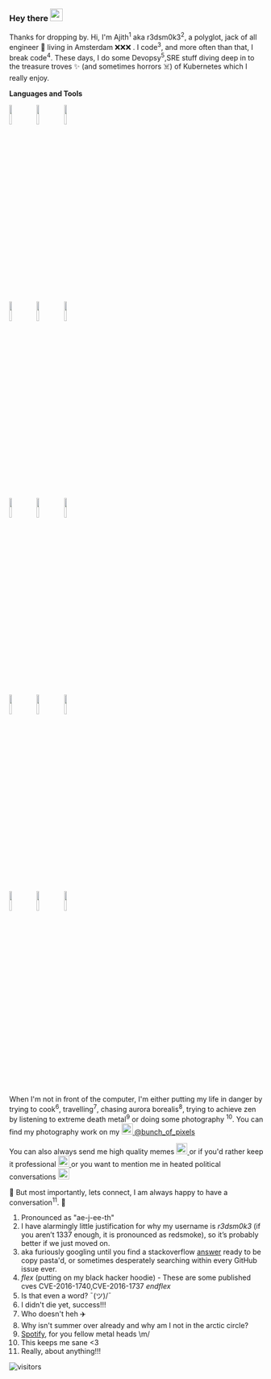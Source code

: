 ### Hey there <img src="https://media.giphy.com/media/hvRJCLFzcasrR4ia7z/giphy.gif" width="25px">





Thanks for dropping by. Hi, I'm Ajith<sup>1</sup> aka r3dsm0k3<sup>2</sup>, a polyglot, jack of all engineer 🚀 living in Amsterdam ❌❌❌ . I code<sup>3</sup>, and more often than that, I break code<sup>4</sup>. These days, I do some Devopsy<sup>5</sup>,SRE stuff diving deep in to the treasure troves ✨ (and sometimes horrors ☠️) of Kubernetes which I really enjoy. 

**Languages and Tools**

<p>

  <code><img width="10%" src="https://www.vectorlogo.zone/logos/golang/golang-horizontal.svg"></code>
  <code><img width="10%" src="https://www.vectorlogo.zone/logos/typescriptlang/typescriptlang-official.svg"></code>
  <code><img width="10%" src="https://www.vectorlogo.zone/logos/python/python-official.svg"></code>
    <br />
  <code><img width="10%" src="https://www.vectorlogo.zone/logos/nodejs/nodejs-horizontal.svg"></code>
  <code><img width="10%" src="https://www.vectorlogo.zone/logos/swift/swift-official.svg"></code>
  <code><img width="10%" src="https://www.vectorlogo.zone/logos/gnu_bash/gnu_bash-ar21.svg"></code>
  <br />
  <code><img width="10%" src="https://www.vectorlogo.zone/logos/kubernetes/kubernetes-ar21.svg"></code>
  <code><img width="10%" src="https://www.vectorlogo.zone/logos/docker/docker-ar21.svg"></code>
  <code><img width="10%" src="https://www.vectorlogo.zone/logos/containerdio/containerdio-ar21.svg"></code>
  <br />
  <code><img width="10%" src="https://www.vectorlogo.zone/logos/terraformio/terraformio-ar21.svg"></code>
  <code><img width="10%" src="https://www.vectorlogo.zone/logos/ansible/ansible-ar21.svg"></code>
  <code><img width="10%" src="https://www.vectorlogo.zone/logos/chefio/chefio-ar21.svg"></code>
 <br/>
 <code><img width="10%" src="https://www.vectorlogo.zone/logos/amazon_aws/amazon_aws-ar21.svg"></code>
 <code><img width="10%" src="https://www.vectorlogo.zone/logos/google_cloud/google_cloud-ar21.svg"></code>
 <code><img width="10%" src="https://www.vectorlogo.zone/logos/microsoft_azure/microsoft_azure-ar21.svg"></code>
 
</p>


When I'm not in front of the computer, I'm either putting my life in danger by trying to cook<sup>6</sup>, travelling<sup>7</sup>, chasing aurora borealis<sup>8</sup>, trying to achieve zen by listening to extreme death metal<sup>9</sup> or doing some photography <sup>10</sup>. You can find my photography work on my <a href="https://www.instagram.com/bunch_of_pixels">
  <img  alt="Ajith's Instagram" width="22px" src="https://cdn.jsdelivr.net/npm/simple-icons@v3/icons/instagram.svg" />
</a> [@bunch_of_pixels](https://www.instagram.com/bunch_of_pixels)  



You can also always send me high quality memes <a href="https://t.me/r3dsm0k3">
  <img  alt="r3dsm0k3's Telegram" width="22px" src="https://cdn.jsdelivr.net/npm/simple-icons@v3/icons/telegram.svg" />
</a>
or if you'd rather keep it professional <a href="https://www.linkedin.com/in/ajith-chandran/">
  <img  alt="Ajith's linkdein" width="22px" src="https://cdn.jsdelivr.net/npm/simple-icons@v3/icons/linkedin.svg" />
</a> or you want to mention me in heated political conversations <a href="https://twitter.com/r3dsm0k3">
  <img  alt="Ajith's Twitter | Twitter" width="22px" src="https://cdn.jsdelivr.net/npm/simple-icons@v3/icons/twitter.svg" />
</a>
<br/>

💬 But most importantly, lets connect, I am always happy to have a conversation<sup>11</sup>. 🤙


1. Pronounced as "ae-j-ee-th"
2. I have alarmingly little justification for why my username is *r3dsm0k3* (if you aren’t 1337 enough, it is pronounced as redsmoke), so it’s probably better if we just moved on. 
3. aka furiously googling until you find a stackoverflow [answer](https://xkcd.com/979/) ready to be copy pasta'd, or sometimes desperately searching within every GitHub issue ever.
4. _flex_ (putting on my black hacker hoodie) - These are some published cves CVE-2016-1740,CVE-2016-1737 _endflex_
5. Is that even a word? ¯\(ツ)/¯
6. I didn't die yet, success!!!
7. Who doesn't heh ✈️
8. Why isn't summer over already and why am I not in the arctic circle?
9. [Spotify](https://open.spotify.com/user/9mdcujkd3w61dn77juag50iw3?si=CRheIP3YRIWO-RDVkKyLQQ), for you fellow metal heads \m/
10. This keeps me sane <3
11. Really, about anything!!!

![visitors](https://visitor-badge.glitch.me/badge?page_id=r3dsm0k3.r3dsm0k3)
